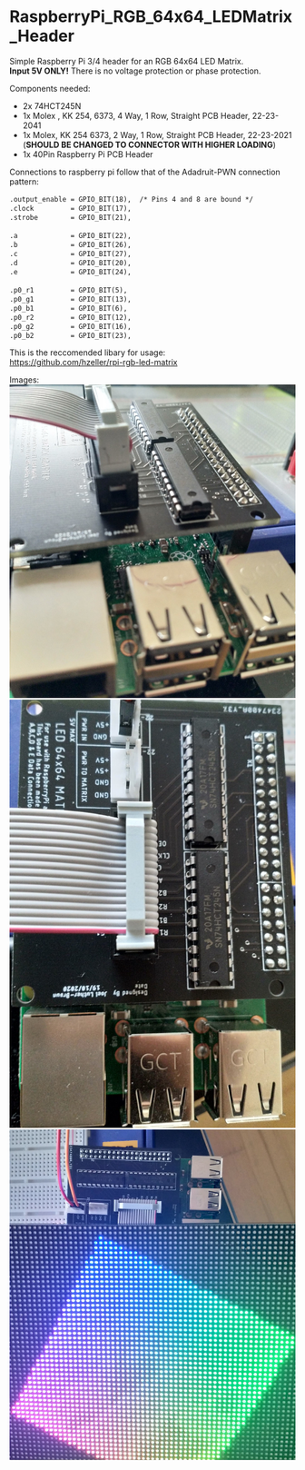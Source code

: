 # RaspberryPi_RGB_64x64_LEDMatrix_Header

Simple Raspberry Pi 3/4 header for an RGB 64x64 LED Matrix.  
**Input 5V ONLY!** There is no voltage protection or phase protection. 
  
Components needed:  
* 2x 74HCT245N  
* 1x Molex , KK 254, 6373, 4 Way, 1 Row, Straight PCB Header, 22-23-2041  
* 1x Molex, KK 254 6373, 2 Way, 1 Row,  Straight PCB Header, 22-23-2021 (**SHOULD BE CHANGED TO CONNECTOR WITH HIGHER LOADING**)  
* 1x 40Pin Raspberry Pi PCB Header  

Connections to raspberry pi follow that of the Adadruit-PWN connection pattern:  
  
    .output_enable = GPIO_BIT(18),  /* Pins 4 and 8 are bound */  
    .clock         = GPIO_BIT(17),  
    .strobe        = GPIO_BIT(21),  
  
    .a             = GPIO_BIT(22),  
    .b             = GPIO_BIT(26),  
    .c             = GPIO_BIT(27),  
    .d             = GPIO_BIT(20),  
    .e             = GPIO_BIT(24),  
  
    .p0_r1         = GPIO_BIT(5),  
    .p0_g1         = GPIO_BIT(13),   
    .p0_b1         = GPIO_BIT(6),  
    .p0_r2         = GPIO_BIT(12),  
    .p0_g2         = GPIO_BIT(16),  
    .p0_b2         = GPIO_BIT(23),  
    
This is the reccomended libary for usage:  
https://github.com/hzeller/rpi-rgb-led-matrix    

  
Images:  
![Orth View](Assets/IMG_20201112_143734.jpg)
![Top View](Assets/IMG_20201112_143740.jpg)
![Full View](Assets/IMG_20201112_143749.jpg)
